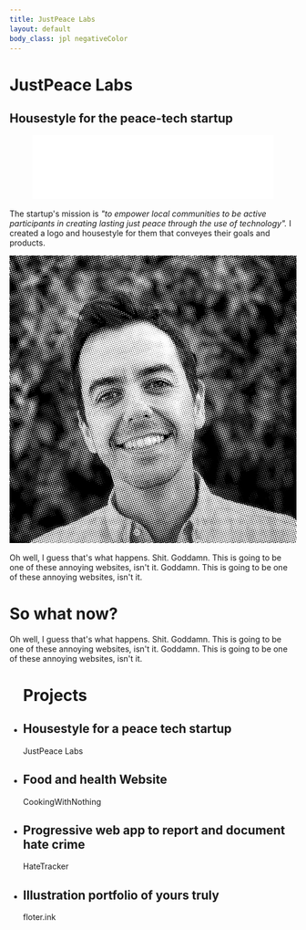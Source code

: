 ```yaml
---
title: JustPeace Labs
layout: default
body_class: jpl negativeColor
---
```


<!-- <figure class="hero"><img src="/img/work/jpl/jpl_logo.png"></figure> -->
<h1 class="head">JustPeace Labs</h1>		
<h2 class="subhead">Housestyle for the peace-tech startup</h2>

<div class="cols-33-66 cols-vcenter">
<figure><img src="/img/work/jpl/jpl_logo.png"></figure>			

<p>The startup's mission is <em>"to empower local communities to be active participants in creating lasting just peace through the use of technology".</em> I created a logo and housestyle for them that conveyes their goals and products.</p>

</div>



<div class="cols-33-66">
<img src="/img/work/jpl/jpl_sergi.jpg">

<p>Oh well, I guess that's what happens. Shit. Goddamn. This is going to be one of these annoying websites, isn't it. Goddamn. This is going to be one of these annoying websites, isn't it.</p>

</div>

<h1>So what now?</h1>
<p><span class="dropcap">O</span>h well, I guess that's what happens. Shit. Goddamn. This is going to be one of these annoying websites, isn't it. Goddamn. This is going to be one of these annoying websites, isn't it.</p>
<ul class="projectlist fullcover">		
	<h1>Projects</h1>				
	<li>
		<h2>Housestyle for a peace tech startup</h2>
		JustPeace Labs
	</li>						
	<li>
		<h2>Food and health Website</h2>
		CookingWithNothing
	</li>						
	<li>
		<h2>Progressive web app to report and document hate crime</h2>
		HateTracker
	</li>						
	<li>
		<h2>Illustration portfolio of yours truly</h2>
		floter.ink
	</li>
</ul>
